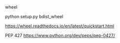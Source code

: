 
wheel

python setup.py bdist_wheel

https://wheel.readthedocs.io/en/latest/quickstart.html

PEP 427 https://www.python.org/dev/peps/pep-0427/